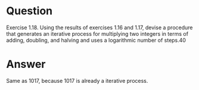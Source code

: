 # Question
Exercise 1.18.  Using the results of exercises 1.16 and 1.17, devise a procedure that generates an iterative process for multiplying two integers in terms of adding, doubling, and halving and uses a logarithmic number of steps.40

# Answer
Same as 1017, because 1017 is already a iterative process.
